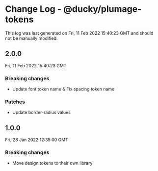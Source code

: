 # Change Log - @ducky/plumage-tokens

This log was last generated on Fri, 11 Feb 2022 15:40:23 GMT and should not be manually modified.

## 2.0.0
Fri, 11 Feb 2022 15:40:23 GMT

### Breaking changes

- Update font token name & Fix spacing token name

### Patches

- Update border-radius values

## 1.0.0
Fri, 28 Jan 2022 12:35:00 GMT

### Breaking changes

- Move design tokens to their own library

